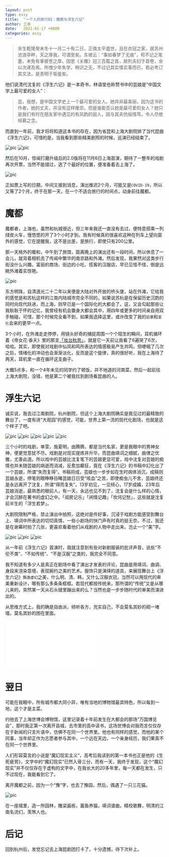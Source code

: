 ```yaml
---
layout: post
type: essy
title:  "一个人的旅行02：魔都与浮生六记"
author: 立泉
date:   2021-01-17 +0800
categories: essy
---
```


> 余生乾隆癸未冬十一月二十有二日，正值太平盛世，且在衣冠之家，居苏州沧浪亭畔，天之厚我，可谓至矣。东坡云：“事如春梦了无痕”，苟不记之笔墨，未免有辜彼苍之厚。因思《关雎》冠三百篇之首，故列夫妇于首卷，余以次递及焉。所愧少年失学，稍识之无，不过记其实情实事而已，若必考订其文法，是责明于垢鉴矣。

他们说清代沈复的《浮生六记》是一本奇书，林语堂也称赞书中的芸娘是“中国文学上最可爱的女人”：

> 芸，我想，是中国文学史上一个最可爱的女人。她并非最美丽，因为这书的作者，她的丈夫，并没有这样推崇。但是谁能否认她是最可爱的女人？她只是我们有时在朋友家中遇见的有风韵的丽人，因与其夫伉俪情笃，令人尽绝倾慕之念。

而直到一年前，我才将将知道这本书的存在，因为省昆和上海大剧院排了当代昆曲《浮生六记》，可惜的是，当我看到那些精美剧照的时候，巡演已经结束了。

<img class="materialboxed responsive-img" src="https://apqx.oss-cn-hangzhou.aliyuncs.com/blog/pic/kunqv_fushengliuji.jpg" alt="pic">

<img class="materialboxed responsive-img" src="https://apqx.oss-cn-hangzhou.aliyuncs.com/blog/pic/kunqv_fushengliuji_01.jpg" alt="pic">

然后在10月，惊闻打磨升级后的2.0版将在11月6日上海首演，期待了一整年的戏剧再次开票，当然不能错过，选了个最好的位置，便准备着去上海了。

<img class="materialboxed responsive-img" src="https://apqx.oss-cn-hangzhou.aliyuncs.com/blog/pic/kunqv_fushengliuji_ticket.jpg" alt="pic">

正如票上写的日期，中间又接到消息，演出推迟2个月，可能又是`COVID-19`，所以又等了2个月，终于在那一天，在一个不适合旅行的时间点，动身前往魔都。

# 魔都

魔都者，上海也，虽然和杭城很近，但三年来我还一直没有去过，便特意搭乘一列绿皮火车，慢悠悠的开了3个小时才到。我有时候真的很喜欢这种在列车上望向窗外的感觉，它在提醒我，这不是出差，是旅行，即使只有200公里。

那一天格外的暖和，中午到了旅馆，距离晚上的演出还有一段时间，所以休息了一会儿，就背着相机去了传闻中繁华的南京路和外滩。然后发现，我果然对这类步行街没什么兴趣，富丽的商场、街边的小吃、揽客的汉服店，早已见怪不怪，倒是远眺外滩着实惊艳。

<img class="materialboxed responsive-img" src="https://apqx.oss-cn-hangzhou.aliyuncs.com/blog/pic/shanghai_waitan.jpg" alt="pic">

东方明珠，自清道光二十二年以来便是大陆对外开放的桥头堡，站在外滩，它给我的感觉是和苏杭这样的江南内陆城市完全不同的，如果说苏杭是在保留历史沉韵的同时向现代跃进，而上海，则早已是一个国际化的大都会了。这，又会勾起那些让我耿耿于怀的记忆，我曾经有机会置身大都会其中，用四年或更多的时间亲自用双手触碰，可惜，那个时候完全看不到，如果我选择这里，或许改变了我的`启蒙`和`变化`会来的更早一点。

3个小时，在外滩走走停停，用镜头好奇的捕捉周围一个个陌生的瞬间，耳机循环着《帝女花·香夭》里的那支[「妆台秋思」](https://www.bilibili.com/video/BV1Ly4y1m7Tu)，就是它一天前让我看了6遍哭了6次，哈哈。其实，即使我对戏剧中仙凤和鸣所表达的情感极易产生共鸣，但哽咽了几次之后，情绪化的冲动也会渐渐淡化，反而是这个旋律，真的很好听，我在上海待了两天，耳机里一直在循环这支曲子。

大概5点多，和一个4年未见的同学约了顿饭，并不地道的河南菜，然后一起前往上海大剧院，没错，他是第二个被我拉到剧场看昆曲的人。

# 浮生六记

诚实说，我去过江南剧院，杭州剧院，但这个上海大剧院确实是我见过的最精致的舞台了，一度有进“大观园”的感觉，可能，世界上第一流的现代化剧场，也就是这个样子了吧。

<img class="materialboxed responsive-img" src="https://apqx.oss-cn-hangzhou.aliyuncs.com/blog/pic/kunqv_fushengliuji_06.jpg" alt="pic">

<img class="materialboxed responsive-img" src="https://apqx.oss-cn-hangzhou.aliyuncs.com/blog/pic/kunqv_fushengliuji_05.jpg" alt="pic">

<img class="materialboxed responsive-img" src="https://apqx.oss-cn-hangzhou.aliyuncs.com/blog/pic/kunqv_fushengliuji_03.jpg" alt="pic">

<img class="materialboxed responsive-img" src="https://apqx.oss-cn-hangzhou.aliyuncs.com/blog/pic/kunqv_fushengliuji_02.jpg" alt="pic">

<img class="materialboxed responsive-img" src="https://apqx.oss-cn-hangzhou.aliyuncs.com/blog/pic/kunqv_fushengliuji_04.jpg" alt="pic">

三个小时的戏剧，单雯，施夏明，由腾腾，都是当代名家，更是我眼中的男神女神，便更觉意犹不尽。戏剧是对现实提炼并升华，而昆曲填词之细腻，曲律之优雅，尤善此道。所以戏中的芸娘比沈复笔下的芸娘更显可爱，戏中沈复对芸娘的痴情也并未随芸娘的病逝而消减，反愈加癫狂，竟在《浮生六记》的书稿中幻化出了一个芸娘，所谓“失而复得”。书稿将成，芸娘也一步步如在生时病体消沉，成稿则芸娘永逝，停笔则眼睁睁目睹芸娘日日受“咳血”之苦，即使痴虫儿不舍，芸娘终还是永远离开了沈复，所谓“得而复失”。13岁初见，一见倾心，17岁成婚，23年后芸娘消逝，最熟悉的眼前人，有一天，永远也见不到了，沈复会是什么样的心情，才会沉醉在著书的虚幻之中。「闺房记乐」「闲情记趣」「坎坷记愁」，这些就是沈复前半生的「浮生若梦」。 

大剧院限制严格，禁止演出中拍照，这绝对是件好事，沉浸于戏剧方能感受到舞台上、填词中所表达的切切真情，一些小剧场的快门声有时真的挺无奈。不过，我还是在谢幕时拍了几张，更喜欢看着他们从戏剧的人物中走出来，岂止一个“美”字。

<img class="materialboxed responsive-img" src="https://apqx.oss-cn-hangzhou.aliyuncs.com/blog/pic/kunqv_fushengliuji_07.jpg" alt="pic">

<img class="materialboxed responsive-img" src="https://apqx.oss-cn-hangzhou.aliyuncs.com/blog/pic/kunqv_fushengliuji_08.jpg" alt="pic">

<img class="materialboxed responsive-img" src="https://apqx.oss-cn-hangzhou.aliyuncs.com/blog/pic/kunqv_fushengliuji_09.jpg" alt="pic">

从一年前《浮生六记》首演时，我就注意到有些对新剧服装的批评声音，说些“不伦不类”、“不如传统”、“不是汉服”之类的，我完全不同意。

我不知道有多少人是真正在剧场中看了演出才发表的评论，昆曲是用填词、曲调、身段来渲染意境，表现婉约之美的艺术。服饰只是演绎的道具，来展现舞台上《浮生六记》`飘逸虚幻`之美，什么明、清、韩，又什么汉服衣冠，当然可以用现代的审美重新设计，哪有那么多条条框框。若现代都按传统来，那所谓的“传统”又是从哪儿来的，突然某一天从石头缝里蹦出来的么？当然也是一步步随时代的审美而演进出的。

从思维方式上，我的确是自由派，倾听各方，充实自己，不会莫名其妙的砌一堵墙，莫名其妙的困在里面。

<div class="video-container">
    <iframe src="//player.bilibili.com/player.html?aid=671187442&bvid=BV15U4y147jD&cid=283287734&page=1" scrolling="no" border="0" frameborder="no" framespacing="0" allowfullscreen="true"> </iframe>
</div>

# 翌日

可能在我眼中，所有城市都大同小异，唯有当地的博物馆最具特色，所以每到一地，这个才是主菜。

约他去了上海世博会博物馆，这里记录着十年前发生在大都会的那场“万国博览会”，那时我正第一次离开县城，去市里的高中读书，这场世博会对我而言仅仅存在于新闻的只言片语中，仿佛不在同一个世界里。他也有同样的感觉，而他的某个同事，当年却正作为志愿者参与其中，一个远在天边，一个亲身经历，我们果真不在同一个世界里。

人们形容莫言的小说是“魔幻现实主义”，高考后我读到的第一本书也正是他的《生死疲劳》，文字中的“魔幻现实”已然入骨三分，而有一天，我终于发现，这个“魔幻现实”并不仅仅存在于虚构的文字中，在我长大的20多年里，每一天都在发生，只不过现在，我能看到它了。

离开魔都之前，因为一个“豫”字，也去了豫园，然后，偶遇了一只三花猫。

<img class="materialboxed responsive-img" src="https://apqx.oss-cn-hangzhou.aliyuncs.com/blog/pic/shanghai_yuyuan.jpg" alt="pic">

在一座城里，造一所园林，雕梁画栋，蓄鱼养猫，填词谱曲，精校歌舞，明清的江南名流们，羡煞人也。

# 后记

回到杭州后，发觉忘记去上海昆剧团打卡了，十分遗憾，待下次补上。